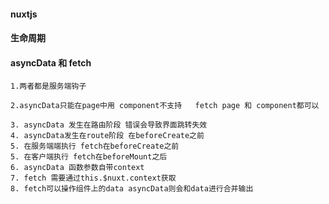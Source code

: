 #### nuxtjs

#### 生命周期

#### asyncData 和 fetch
```
1.两者都是服务端钩子

2.asyncData只能在page中用 component不支持   fetch page 和 component都可以

3. asyncData 发生在路由阶段 错误会导致界面跳转失效
4. asyncData发生在route阶段 在beforeCreate之前 
5. 在服务端端执行 fetch在beforeCreate之前
5. 在客户端执行 fetch在beforeMount之后
6. asyncData 函数参数自带context
7. fetch 需要通过this.$nuxt.context获取
8. fetch可以操作组件上的data asyncData则会和data进行合并输出
```


